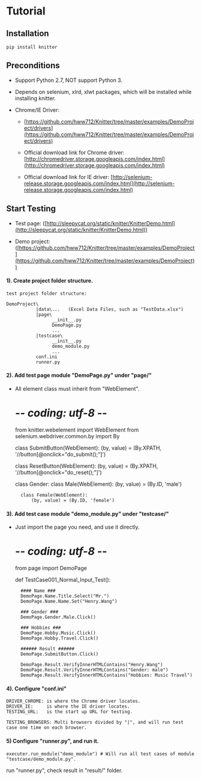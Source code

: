 Tutorial
=======================================================================

Installation
-----------------------------------------------------------------------

    pip install knitter


Preconditions
-----------------------------------------------------------------------

+ Support Python 2.7, NOT support Python 3.

+ Depends on selenium, xlrd, xlwt packages, which will be installed while installing knitter.

+ Chrome/IE Driver: 

    - [https://github.com/hww712/Knitter/tree/master/examples/DemoProject/drivers](https://github.com/hww712/Knitter/tree/master/examples/DemoProject/drivers)

    - Official download link for Chrome driver: [http://chromedriver.storage.googleapis.com/index.html](http://chromedriver.storage.googleapis.com/index.html)

    - Official download link for IE driver: [http://selenium-release.storage.googleapis.com/index.html](http://selenium-release.storage.googleapis.com/index.html)



Start Testing
-----------------------------------------------------------------------

+ Test page: ([http://sleepycat.org/static/knitter/KnitterDemo.html](http://sleepycat.org/static/knitter/KnitterDemo.html))

+ Demo project: ([https://github.com/hww712/Knitter/tree/master/examples/DemoProject](https://github.com/hww712/Knitter/tree/master/examples/DemoProject))


#### 1). Create project folder structure.

    test project folder structure:

    DemoProject\
               |data\...   (Excel Data Files, such as "TestData.xlsx")
               |page\
                     __init__.py
                     DemoPage.py
                     ...
               |testcase\
                     __init__.py
                     demo_module.py
                     ...
               conf.ini
               runner.py


#### 2). Add test page module "DemoPage.py" under "page/"

+ All element class must inherit from "WebElement".

    # -*- coding: utf-8 -*-

    from knitter.webelement import WebElement
    from selenium.webdriver.common.by import By

    class SubmitButton(WebElement):
        (by, value) = (By.XPATH, '//button[@onclick="do_submit();"]')

    class ResetButton(WebElement):
        (by, value) = (By.XPATH, '//button[@onclick="do_reset();"]')

    class Gender:
        class Male(WebElement):
            (by, value) = (By.ID, 'male')

        class Female(WebElement):
            (by, value) = (By.ID, 'female')



#### 3). Add test case module "demo_module.py" under "testcase/"

+ Just import the page you need, and use it directly.

    # -*- coding: utf-8 -*-

    from page import DemoPage

    def TestCase001_Normal_Input_Test():

        #### Name ###
        DemoPage.Name.Title.Select("Mr.")
        DemoPage.Name.Name.Set("Henry.Wang")

        ### Gender ###
        DemoPage.Gender.Male.Click()

        ### Hobbies ###
        DemoPage.Hobby.Music.Click()
        DemoPage.Hobby.Travel.Click()

        ###### Result ######
        DemoPage.SubmitButton.Click()

        DemoPage.Result.VerifyInnerHTMLContains("Henry.Wang")
        DemoPage.Result.VerifyInnerHTMLContains("Gender: male")
        DemoPage.Result.VerifyInnerHTMLContains("Hobbies: Music Travel")


#### 4). Configure "conf.ini"

    DRIVER_CHROME: is where the Chrome driver locates.
    DRIVER_IE:     is where the IE driver locates.
    TESTING_URL:   is the start up URL for testing.

    TESTING_BROWSERS: Multi browsers divided by "|", and will run test case one time on each browser.


#### 5) Configure "runner.py", and run it.

    executer.run_module("demo_module") # Will run all test cases of module "testcase/demo_module.py".

run "runner.py", check result in "result/" folder.







